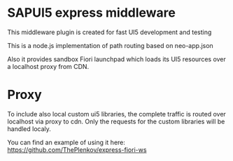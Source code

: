 # SAPUI5 express middleware

This middleware plugin is created for fast UI5 development and testing

This is a node.js implementation of path routing based on neo-app.json

Also it provides sandbox Fiori launchpad which loads its UI5 resources over a localhost proxy from CDN.

# Proxy
To include also local custom ui5 libraries, the complete traffic is routed over localhost via proxy to cdn. Only the requests for the custom libraries will be handled localy.

You can find an example of using it here:
https://github.com/ThePlenkov/express-fiori-ws
